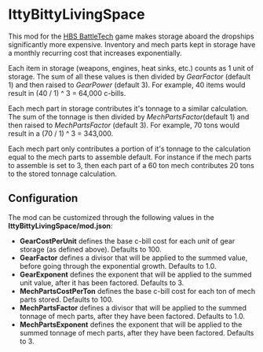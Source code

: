 # IttyBittyLivingSpace
This mod for the [HBS BattleTech](http://battletechgame.com/) game makes storage aboard the dropships significantly more expensive. Inventory and mech parts kept in storage have a monthly recurring cost that increases exponentially. 

Each item in storage (weapons, engines, heat sinks, etc.) counts as 1 unit of storage. The sum of all these values is then divided by *GearFactor* (default 1) and then raised to *GearPower* (default 3).  For example, 40 items would result in (40 / 1) ^ 3 = 64,000 c-bills.

Each mech part in storage contributes it's tonnage to a similar calculation. The sum of the tonnage is then divided by *MechPartsFactor*(default 1) and then raised to *MechPartsFactor* (default 3). For example, 70 tons would result in a (70 / 1) ^ 3 = 343,000. 

Each mech part only contributes a portion of it's tonnage to the calculation equal to the mech parts to assemble default. For instance if the mech parts to assemble is set to 3, then each part of a 60 ton mech contributes 20 tons to the stored tonnage calculation.

## Configuration

The mod can be customized through the following values in the **IttyBittyLivingSpace/mod.json**:

* **GearCostPerUnit** defines the base c-bill cost for each *unit* of gear storage (as defined above). Defaults to 100.
* **GearFactor** defines a divisor that will be applied to the summed value, before going through the exponential growth. Defaults to 1.0.
* **GearExponent** defines the exponent that will be applied to the summed unit value, after it has been factored. Defaults to 3.
* **MechPartsCostPerTon** defines the base c-bill cost for each ton of mech parts stored. Defaults to 100.
* **MechPartsFactor** defines a divisor that will be applied to the summed tonnage of mech parts, after they have been factored. Defaults to 1.0.
* **MechPartsExponent** defines the exponent that will be applied to the summed tonnage of mech parts, after they have been factored. Defaults to 3.